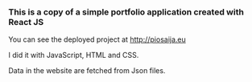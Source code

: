 ### This is a copy of a simple portfolio application created with React JS

You can see the deployed project at http://piosaija.eu

I did it with JavaScript, HTML and CSS.

Data in the website are fetched from Json files.
